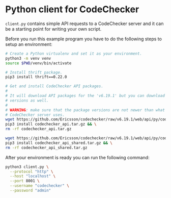 # Python client for CodeChecker
`client.py` contains simple API requests to a CodeChecker server and it
can be a starting point for writing your own script.

Before you run this example program you have to do the following steps to
setup an environment:

```sh
# Create a Python virtualenv and set it as your environment.
python3 -m venv venv
source $PWD/venv/bin/activate

# Install thrift package.
pip3 install thrift==0.22.0

# Get and install CodeChecker API packages.
#
# It will download API packages for the 'v6.19.1' but you can download newer
# versions as well.
#
# WARNING: make sure that the package versions are not newer than what
# CodeChecker server uses.
wget https://github.com/Ericsson/codechecker/raw/v6.19.1/web/api/py/codechecker_api/dist/codechecker_api.tar.gz && \
pip3 install codechecker_api.tar.gz && \
rm -rf codechecker_api.tar.gz

wget https://github.com/Ericsson/codechecker/raw/v6.19.1/web/api/py/codechecker_api_shared/dist/codechecker_api_shared.tar.gz && \
pip3 install codechecker_api_shared.tar.gz && \
rm -rf codechecker_api_shared.tar.gz
```

After your environment is ready you can run the following command:

```sh
python3 client.py \
  --protocol "http" \
  --host "localhost" \
  --port 8001 \
  --username "codechecker" \
  --password "admin"
```
